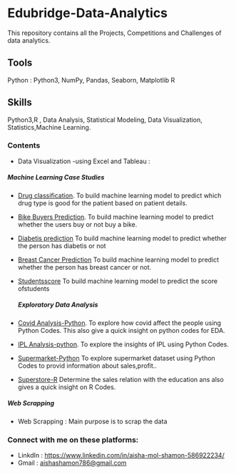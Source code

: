# Edubridge-Data-Analytics
This repository contains all the Projects, Competitions and Challenges of data analytics.
## Tools
Python : Python3, NumPy, Pandas, Seaborn, Matplotlib
R
## Skills
Python3,R , Data Analysis, Statistical Modeling, Data Visualization, Statistics,Machine Learning.

### Contents 
* Data Visualization -using Excel and Tableau :




##### Machine Learning Case Studies
- [Drug classification](https://github.com/AishaShamon/Edubridge-Data-Analytics/tree/main/Projects/Drug%20Classification-ML).
  To build machine learning model to predict which drug type is good for the patient based on patient details.
- [Bike Buyers Prediction](https://github.com/AishaShamon/Edubridge-Data-Analytics/tree/main/Projects/Bikebuyers-ml).
  To build machine learning model to predict whether the users buy or not buy a bike.
- [Diabetis prediction](https://github.com/AishaShamon/Edubridge-Data-Analytics/tree/main/Projects/Diabetis-ml)
  To build machine learning model to predict whether the person has diabetis or not
- [Breast Cancer Prediction](https://github.com/AishaShamon/Edubridge-Data-Analytics/tree/main/Projects/breast%20cancer%20-M)
  To build machine learning model to predict whether the person has breast cancer or not.
- [Studentsscore](https://github.com/AishaShamon/Edubridge-Data-Analytics/tree/main/Projects/student_score-linear%20regression)
  To build machine learning model to predict the score ofstudents 
  
  ##### Exploratory Data Analysis
- [Covid Analysis-Python](https://github.com/AishaShamon/Edubridge-Data-Analytics/tree/main/Projects/Exploratory%20data%20analysis-COVID).
    To explore how covid affect the people using Python Codes. This also give a quick insight on python codes for EDA.
- [IPL Analysis-python](https://github.com/AishaShamon/Edubridge-Data-Analytics/tree/main/Projects/Exploratory%20data%20analysis-ipl).
    To explore the insights of IPL using Python Codes.
- [Supermarket-Python](https://github.com/AishaShamon/Edubridge-Data-Analytics/tree/main/Projects/ExploratoryDataAnalysis-SuperMarket)
    To explore supermarket dataset using Python Codes to provid information about sales,profit..
- [Superstore-R](https://github.com/AishaShamon/Edubridge-Data-Analytics/tree/main/Projects/Superstore-R)
    Determine the sales relation with the education ans also gives a quick insight on R Codes.
##### Web Scrapping 
- Web Scrapping : Main purpose is to scrap the data




### Connect with me on these platforms:
* LinkdIn : https://www.linkedin.com/in/aisha-mol-shamon-586922234/
* Gmail : aishashamon786@gmail.com








